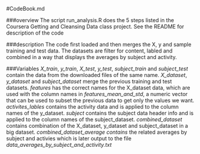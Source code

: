 #CodeBook.md

###overview
The script run_analysis.R does the 5 steps listed in the Coursera Getting and Cleansing Data class project.  See the README for description of the code

###description
The code first loaded and then merges the X, y and sample training and test data.  The datasets are filter for content, labled and combined in a way that displays the averages by subject and activity.

###Variables
*X_train*, *y_train*, *X_test*, *y_test*, *subject_train* and *subject_test* contain the data from the downloaded files of the same name.
*X_dataset*, *y_dataset* and *subject_dataset* merge the previous training and test datasets.
*features* has the correct names for the X_dataset data, which are used with the column names in *features_mean_and_std*, a numeric vector that can be used to subset the previous data to get only the values we want.
*activites_lables* contains the activity data and is applied to the column names of the y_dataset.
*subject* contains the subject data header info and is applied to the column names of the subject_dataset.
*combined_dataset* contains combination of the X_dataset, y_dataset and subject_dataset in a big dataset.
*combined_dataset_average contains* the related averages by subject and activies which is later output to the file *data_averages_by_subject_and_activity.txt*